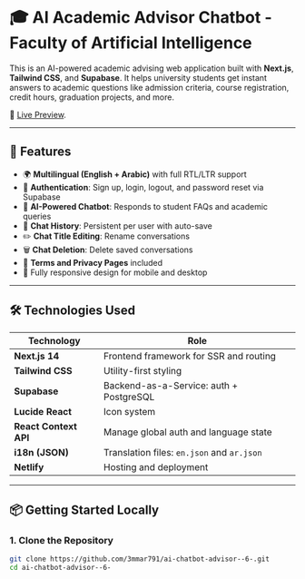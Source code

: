 # 🎓 AI Academic Advisor Chatbot - Faculty of Artificial Intelligence

This is an AI-powered academic advising web application built with **Next.js**, **Tailwind CSS**, and **Supabase**. It helps university students get instant answers to academic questions like admission criteria, course registration, credit hours, graduation projects, and more.

📍 [Live Preview](https://ai-academic-advisor.netlify.app/). 

---

## 🚀 Features

- 🌍 **Multilingual (English + Arabic)** with full RTL/LTR support
- 🔐 **Authentication**: Sign up, login, logout, and password reset via Supabase
- 💬 **AI-Powered Chatbot**: Responds to student FAQs and academic queries
- 🧠 **Chat History**: Persistent per user with auto-save
- ✏️ **Chat Title Editing**: Rename conversations
- 🗑️ **Chat Deletion**: Delete saved conversations
- 🧾 **Terms and Privacy Pages** included
- 🎨 Fully responsive design for mobile and desktop

---

## 🛠️ Technologies Used

| Technology           | Role                                          |
|----------------------|-----------------------------------------------|
| **Next.js 14**        | Frontend framework for SSR and routing        |
| **Tailwind CSS**      | Utility-first styling                         |
| **Supabase**          | Backend-as-a-Service: auth + PostgreSQL       |
| **Lucide React**      | Icon system                                   |
| **React Context API** | Manage global auth and language state         |
| **i18n (JSON)**       | Translation files: `en.json` and `ar.json`    |
| **Netlify**  | Hosting and deployment                        |

---

## 📦 Getting Started Locally

### 1. Clone the Repository

```bash
git clone https://github.com/3mmar791/ai-chatbot-advisor--6-.git
cd ai-chatbot-advisor--6-
